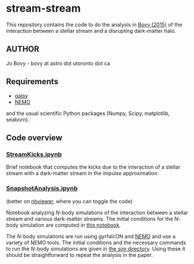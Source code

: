 # stream-stream

This repository contains the code to do the analysis in [Bovy
(2015)](http://arxiv.org/abs/1512.XXXXX) of the interaction between a
stellar stream and a disrupting dark-matter halo.

## AUTHOR

Jo Bovy - bovy at astro dot utoronto dot ca

## Requirements

* [galpy](https://github.com/jobovy/galpy)
* [NEMO](http://bima.astro.umd.edu/nemo/)

and the usual scientific Python packages (Numpy, Scipy, matplotlib,
seaborn).

## Code overview

### [StreamKicks.ipynb](py/StreamKicks.ipynb)

Brief notebook that computes the kicks due to the interaction of a
stellar stream with a dark-matter stream in the impulse approximation.

### [SnapshotAnalysis.ipynb](py/SnapshotAnalysis.ipynb)

(better on
[nbviewer](http://nbviewer.ipython.org/github/jobovy/stream-stream/blob/master/py/SnapshotAnalysis.ipynb), where you can toggle the code)

Notebook analyzing *N*-body simulations of the interaction between a
stellar stream and various dark-matter streams. The initial conditions
for the *N*-body simulation are computed in [this
notebook](py/Orbits-for-Nbody.ipynb).

The *N*-body simulations are run using gyrfalcON and
[NEMO](bima.astro.umd.edu/nemo/) and use a variety of NEMO tools. The
initial conditions and the necessary commands to run the *N*-body
simulations are given in [the sim directory](sim/). Using these it
should be straightforward to repeat the analysis in the paper.

